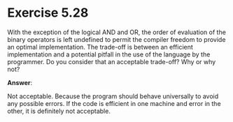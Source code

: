 # Exercise 5.28

With the exception of the logical AND and OR, the order of evaluation of the binary operators is left undefined to permit the compiler freedom to provide an optimal implementation. The trade-off is between an efficient implementation and a potential pitfall in the use of the language by the programmer. Do you consider that an acceptable trade-off? Why or why not?

**Answer**:

Not acceptable. Because the program should behave universally to avoid any possible errors. If the code is efficient in one machine and error in the other, it is definitely not acceptable.